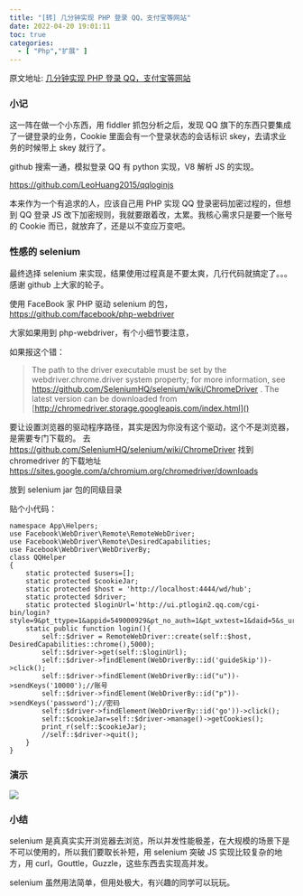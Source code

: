 ```yaml
---
title: "[转] 几分钟实现 PHP 登录 QQ，支付宝等网站"
date: 2022-04-20 19:01:11
toc: true
categories:
  - [ "Php","扩展" ]
---
```


原文地址: [几分钟实现 PHP 登录 QQ，支付宝等网站](https://blog.haitun.me/selenium-login-qq/)

### 小记

这一阵在做一个小东西，用 fiddler 抓包分析之后，发现 QQ 旗下的东西只要集成了一键登录的业务，Cookie 里面会有一个登录状态的会话标识
skey，去请求业务的时候带上 skey 就行了。

github 搜索一通，模拟登录 QQ 有 python 实现，V8 解析 JS 的实现。

https://github.com/LeoHuang2015/qqloginjs

本来作为一个有追求的人，应该自己用 PHP 实现 QQ 登录密码加密过程的，但想到 QQ 登录 JS 改下加密规则，我就要跟着改，太累。我核心需求只是要一个账号的
Cookie 而已，就放弃了，还是以不变应万变吧。

### 性感的 selenium

最终选择 selenium 来实现，结果使用过程真是不要太爽，几行代码就搞定了。。。感谢 github 上大家的轮子。

使用 FaceBook 家 PHP 驱动 selenium 的包，  https://github.com/facebook/php-webdriver

大家如果用到 php-webdriver，有个小细节要注意，

如果报这个错：
> The path to the driver executable must be set by the webdriver.chrome.driver system property; for more information,
> see  https://github.com/SeleniumHQ/selenium/wiki/ChromeDriver . The latest version can be downloaded
> from [http://chromedriver.storage.googleapis.com/index.html]()

要让设置浏览器的驱动程序路径，其实是因为你没有这个驱动，这个不是浏览器，是需要专门下载的。
去 https://github.com/SeleniumHQ/selenium/wiki/ChromeDriver   找到 chromedriver
的下载地址   https://sites.google.com/a/chromium.org/chromedriver/downloads

放到 selenium jar 包的同级目录

贴个小代码：

```
namespace App\Helpers;
use Facebook\WebDriver\Remote\RemoteWebDriver;
use Facebook\WebDriver\Remote\DesiredCapabilities;
use Facebook\WebDriver\WebDriverBy;
class QQHelper
{
    static protected $users=[];
    static protected $cookieJar;
    static protected $host = 'http://localhost:4444/wd/hub';
    static protected $driver;
    static protected $loginUrl='http://ui.ptlogin2.qq.com/cgi-bin/login?style=9&pt_ttype=1&appid=549000929&pt_no_auth=1&pt_wxtest=1&daid=5&s_url=https%3A%2F%2Fh5.qzone.qq.com%2Fmqzone%2Findex';
    static public function login(){
        self::$driver = RemoteWebDriver::create(self::$host, DesiredCapabilities::chrome(),5000);
        self::$driver->get(self::$loginUrl);
        self::$driver->findElement(WebDriverBy::id('guideSkip'))->click();
        self::$driver->findElement(WebDriverBy::id("u"))->sendKeys('10000');//账号
        self::$driver->findElement(WebDriverBy::id("p"))->sendKeys('password');//密码
        self::$driver->findElement(WebDriverBy::id('go'))->click();
        self::$cookieJar=self::$driver->manage()->getCookies();
        print_r(self::$cookieJar);
        //self::$driver->quit();
    }
}
```

### 演示

![](https://file.wulicode.com/note/topic/qq-auto-login/demo.gif#)

### 小结

selenium 是真真实实开浏览器去浏览，所以并发性能极差，在大规模的场景下是不可以使用的，所以我们要取长补短，用 selenium 突破 JS
实现比较复杂的地方，用 curl，Gouttle，Guzzle，这些东西去实现高并发。

selenium 虽然用法简单，但用处极大，有兴趣的同学可以玩玩。

